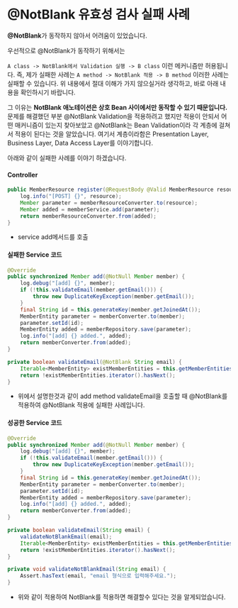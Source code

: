 # @NotBlank 유효성 검사 실패 사례



**@NotBlank**가 동작하지 않아서 어려움이 있었습니다.

우선적으로 @NotBlank가 동작하기 위해서는

`A class -> NotBlank에서 Validation 실행 -> B class` 이런 메커니즘만 허용됩니다. 즉, 제가 실패한 사례는 `A method -> NotBlank 적용 -> B method` 이러한 사례는 실패할 수 있습니다. 위 내용에서 절대 이해가 가지 않으실거라 생각하고, 바로 아래 내용을 확인하시기 바랍니다.

그 이유는 **NotBlank 애노테이션은 상호 Bean 사이에서만 동작할 수 있기 때문입니다.** 문제를 해결했던 부분 @NotBlank Validation을 적용하려고 했지만 적용이 안되서 어떤 매커니즘이 있는지 찾아보았고 @NotBlank는 Bean Validation이라 각 계층에 걸쳐서 적용이 된다는 것을 알았습니다. 여기서 계층이라함은 Presentation Layer, Business Layer, Data Access Layer를 이야기합니다.



아래와 같이 실패한 사례를 이야기 하겠습니다.

#### Controller

```java
public MemberResource register(@RequestBody @Valid MemberResource resource) {
    log.info("[POST] {}", resource);
    Member parameter = memberResourceConverter.to(resource);
    Member added = memberService.add(parameter);
    return memberResourceConverter.from(added);
}
```

- service add메서드를 호출

#### 실패한 Service 코드

```java
@Override
public synchronized Member add(@NotNull Member member) {
    log.debug("[add] {}", member);
    if (!this.validateEmail(member.getEmail())) {
        throw new DuplicateKeyException(member.getEmail());
    }
    final String id = this.generateKey(member.getJoinedAt());
    MemberEntity parameter = memberConverter.to(member);
    parameter.setId(id);
    MemberEntity added = memberRepository.save(parameter);
    log.info("[add] {} added.", added);
    return memberConverter.from(added);
}

private boolean validateEmail(@NotBlank String email) {
    Iterable<MemberEntity> existMemberEntities = this.getMemberEntitiesByEmail(email);
    return !existMemberEntities.iterator().hasNext();
}
```

- 위에서 설명한것과 같이 add method validateEmail을 호출할 때 @NotBlank를 적용하여 @NotBlank 적용에 실패한 사례입니다.

#### 성공한 Service 코드

```java
@Override
public synchronized Member add(@NotNull Member member) {
    log.debug("[add] {}", member);
    if (!this.validateEmail(member.getEmail())) {
        throw new DuplicateKeyException(member.getEmail());
    }
    final String id = this.generateKey(member.getJoinedAt());
    MemberEntity parameter = memberConverter.to(member);
    parameter.setId(id);
    MemberEntity added = memberRepository.save(parameter);
    log.info("[add] {} added.", added);
    return memberConverter.from(added);
}

private boolean validateEmail(String email) {
    validateNotBlankEmail(email);
    Iterable<MemberEntity> existMemberEntities = this.getMemberEntitiesByEmail(email);
    return !existMemberEntities.iterator().hasNext();
}

private void validateNotBlankEmail(String email) {
    Assert.hasText(email, "email 형식으로 입력해주세요.");
}
```

- 위와 같이 적용하여 NotBlank를 적용하면 해결할수 있다는 것을 알게되었습니다.




